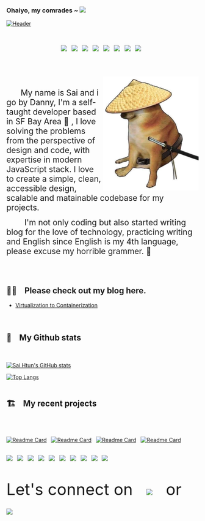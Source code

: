 ### Ohaiyo, my comrades ~ <img src="https://media.tenor.com/images/02427a361839c4b3c41dab89c2bf12a6/tenor.gif" width="50"/>
[![Header](https://www.cybertalk.org/wp-content/uploads/2020/11/shutterstock_1703075554.jpg )](https://saihtun.xyz)
</br></br></br>

<p align='center'>
<img  src="https://cdn.svgporn.com/logos/html-5.svg" width="50"/>&nbsp;&nbsp;
<img  src="https://cdn.svgporn.com/logos/css-3.svg" width="50"/>&nbsp;&nbsp;
<img  src="https://cdn.svgporn.com/logos/javascript.svg" width="50"/>&nbsp;&nbsp;
<img  src="https://cdn.svgporn.com/logos/typescript-icon.svg" width="50"/>&nbsp;&nbsp;
<img  src="https://cdn.svgporn.com/logos/react.svg" width="50"/>&nbsp;&nbsp;
<img  src="https://cdn.svgporn.com/logos/nodejs-icon.svg" width="50"/>&nbsp;&nbsp;
<img  src="https://cdn.svgporn.com/logos/graphql.svg" width="50"/>&nbsp;&nbsp;
<img  src="https://cdn.svgporn.com/logos/postgresql.svg" width="50"/>&nbsp;&nbsp;
</p></br></br>




&nbsp;&nbsp;<img  align="right" src="./ninja-shiba.jpg" width="250"/>

&nbsp;&nbsp;&nbsp;&nbsp;&nbsp;&nbsp;&nbsp;&nbsp;<span style="font-size: 1.5em;"> My name is Sai and i go by Danny, I'm a self-taught developer based in SF Bay Area 🌉 , I love solving the problems from the perspective of design and code, with expertise in modern JavaScript stack. I love to create a simple, clean, accessible design, scalable and matainable codebase for my projects.
</span>

<span style="font-size: 1.5em;">
&nbsp;&nbsp;&nbsp;&nbsp;&nbsp;&nbsp;&nbsp;&nbsp;I'm not only coding but also started writing blog for the love of technology, practicing writing and English since English is my 4th language, please excuse my horrible grammer. 🥶 
</span>


</br></br>


## ✍🏼  &nbsp;&nbsp; Please check out my blog here.
        
* [Virtualization to Containerization](https://saihtun.xyz/blogs/ckmkyo6jk44xl0b74i7gf9zp5)</br></br></br>

## 🗽 &nbsp;&nbsp;  My Github stats
</br></br>
[![Sai Htun's GitHub stats](https://github-readme-stats.vercel.app/api?username=SaiHtun&show_icons=true&theme=radical)](https://github.com/SaiHtun/github-readme-stats)&nbsp;&nbsp;

[![Top Langs](https://github-readme-stats.vercel.app/api/top-langs/?username=SaiHtun&layout=compact&theme=radical)](https://github.com/SaiHtun/github-readme-stats)
</br></br>
## 🏗 &nbsp;&nbsp;  My recent projects
</br></br>

[![Readme Card](https://github-readme-stats.vercel.app/api/pin/?username=SaiHtun&repo=outstagramm&theme=radical)](https://github.com/SaiHtun/outstagramm)
&nbsp;
[![Readme Card](https://github-readme-stats.vercel.app/api/pin/?username=SaiHtun&repo=telemartmyanmar&theme=radical)](https://github.com/SaiHtun/telemartmyanmar)
&nbsp;
[![Readme Card](https://github-readme-stats.vercel.app/api/pin/?username=SaiHtun&repo=sps-business-group&theme=radical)](https://github.com/SaiHtun/sps-business-group)
&nbsp;
[![Readme Card](https://github-readme-stats.vercel.app/api/pin/?username=SaiHtun&repo=next-portfolio&theme=radical)](https://github.com/SaiHtun/next-portfolio)
</br></br>

<p align='center'>

![](  https://img.shields.io/badge/OS-Linux-yellow?style=for-the-badge&logo=linux  )&nbsp;&nbsp;
![](  https://img.shields.io/badge/IDE-vscode-blue?style=for-the-badge&logo=visual-studio-code )&nbsp;&nbsp;
![](  https://img.shields.io/badge/VCS-Github-orange?style=for-the-badge&logo=git )&nbsp;&nbsp;
![](  https://img.shields.io/badge/cdn-vercel-black?style=for-the-badge&logo=vercel )&nbsp;&nbsp;
![](  https://img.shields.io/badge/cdn-Netlify-green?style=for-the-badge&logo=Netlify )&nbsp;&nbsp;
![](  https://img.shields.io/badge/Paas-Heroku-violet?style=for-the-badge&logo=heroku )&nbsp;&nbsp;
![](  https://img.shields.io/badge/Cloud-AWS-yellow?style=for-the-badge&logo=Amazon-aws )&nbsp;&nbsp;
![](  https://img.shields.io/badge/Cloud-Azure-blue?style=for-the-badge&logo=Microsoft-azure )&nbsp;&nbsp;
![](  https://img.shields.io/badge/Containerization-docker-blue?style=for-the-badge&logo=Docker )&nbsp;&nbsp;
![](  https://img.shields.io/badge/design-Figma-orange?style=for-the-badge&logo=Figma )&nbsp;&nbsp;

</p>
</br>

  <span style="font-size: 3em"> Let's connect on &nbsp; [<img src="https://cdn.svgporn.com/logos/twitter.svg " width="30">](https://twitter.com/SaiHtun19428970) &nbsp; or &nbsp; [<img src="https://cdn.svgporn.com/logos/linkedin-icon.svg " width="30">](https://www.linkedin.com/in/sai-htun-b20a0611a/) </span>

  
  

<!--
**SaiHtun/SaiHtun** is a ✨ _special_ ✨ repository because its `README.md` (this file) appears on your GitHub profile.

Here are some ideas to get you started:

- 🔭 I’m currently working on ...
- 🌱 I’m currently learning ...
- 👯 I’m looking to collaborate on ...
- 🤔 I’m looking for help with ...
- 💬 Ask me about ...
- 📫 How to reach me: ...
- 😄 Pronouns: ...
- ⚡ Fun fact: ...
-->
